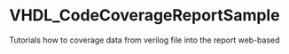 # VHDL_CodeCoverageReportSample
Tutorials how to coverage data from verilog file into the report web-based
